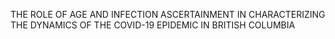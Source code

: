 THE ROLE OF AGE AND INFECTION ASCERTAINMENT IN CHARACTERIZING THE DYNAMICS OF THE COVID-19 EPIDEMIC IN BRITISH COLUMBIA
